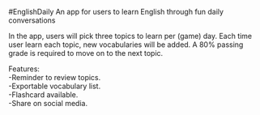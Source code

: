 #EnglishDaily
An app for users to learn English through fun daily conversations  

In the app, users will pick three topics to learn per (game) day. Each time user learn each topic, new vocabularies will be added. A 80% passing grade is required to move on to the next topic.  

Features:    
-Reminder to review topics.  
-Exportable vocabulary list.  
-Flashcard available.  
-Share on social media.  
